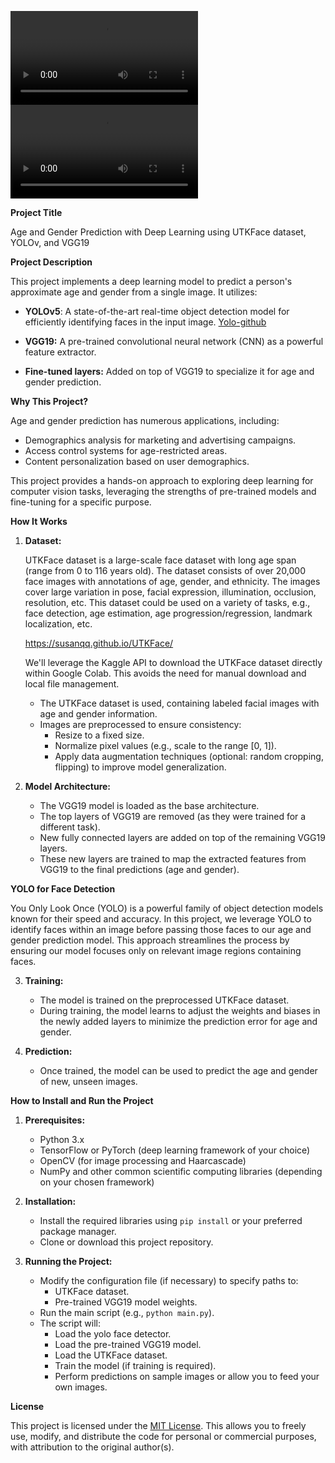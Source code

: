 ![](demo/output.mp4) ![](demo/output(2).mp4)


**Project Title**

Age and Gender Prediction with Deep Learning using UTKFace dataset, YOLOv, and VGG19

**Project Description**

This project implements a deep learning model to predict a person's approximate age and gender from a single image. It utilizes:

- **YOLOv5**: A state-of-the-art real-time object detection model for efficiently identifying faces in the input image. [Yolo-github](https://github.com/ultralytics/yolov5)

- **VGG19:** A pre-trained convolutional neural network (CNN) as a powerful feature extractor.

- **Fine-tuned layers:** Added on top of VGG19 to specialize it for age and gender prediction.

**Why This Project?**

Age and gender prediction has numerous applications, including:

- Demographics analysis for marketing and advertising campaigns.
- Access control systems for age-restricted areas.
- Content personalization based on user demographics.

This project provides a hands-on approach to exploring deep learning for computer vision tasks, leveraging the strengths of pre-trained models and fine-tuning for a specific purpose.

**How It Works**

1. **Dataset:** 

    UTKFace dataset is a large-scale face dataset with long age span (range from 0 to 116 years old). The dataset consists of over 20,000 face images with annotations of age, gender, and ethnicity. The images cover large variation in pose, facial expression, illumination, occlusion, resolution, etc. This dataset could be used on a variety of tasks, e.g., face detection, age estimation, age progression/regression, landmark localization, etc.

    https://susanqq.github.io/UTKFace/

    We'll leverage the Kaggle API to download the UTKFace dataset directly within Google Colab. This avoids the need for manual download and local file management.

   - The UTKFace dataset is used, containing labeled facial images with age and gender information.
   - Images are preprocessed to ensure consistency:
     - Resize to a fixed size.
     - Normalize pixel values (e.g., scale to the range [0, 1]).
     - Apply data augmentation techniques (optional: random cropping, flipping) to improve model generalization.

2. **Model Architecture:**
   - The VGG19 model is loaded as the base architecture.
   - The top layers of VGG19 are removed (as they were trained for a different task).
   - New fully connected layers are added on top of the remaining VGG19 layers.
   - These new layers are trained to map the extracted features from VGG19 to the final predictions (age and gender).

**YOLO for Face Detection**

You Only Look Once (YOLO) is a powerful family of object detection models known for their speed and accuracy. In this project, we leverage YOLO to identify faces within an image before passing those faces to our age and gender prediction model. This approach streamlines the process by ensuring our model focuses only on relevant image regions containing faces.

3. **Training:**
   - The model is trained on the preprocessed UTKFace dataset.
   - During training, the model learns to adjust the weights and biases in the newly added layers to minimize the prediction error for age and gender.

4. **Prediction:**
   - Once trained, the model can be used to predict the age and gender of new, unseen images.

**How to Install and Run the Project**

1. **Prerequisites:**
   - Python 3.x
   - TensorFlow or PyTorch (deep learning framework of your choice)
   - OpenCV (for image processing and Haarcascade)
   - NumPy and other common scientific computing libraries (depending on your chosen framework)

2. **Installation:**
   - Install the required libraries using `pip install` or your preferred package manager.
   - Clone or download this project repository.

3. **Running the Project:**
   - Modify the configuration file (if necessary) to specify paths to:
     - UTKFace dataset.
     - Pre-trained VGG19 model weights.
   - Run the main script (e.g., `python main.py`).
   - The script will:
     - Load the yolo face detector.
     - Load the pre-trained VGG19 model.
     - Load the UTKFace dataset.
     - Train the model (if training is required).
     - Perform predictions on sample images or allow you to feed your own images.

**License**

This project is licensed under the [MIT License](https://opensource.org/licenses/MIT). This allows you to freely use, modify, and distribute the code for personal or commercial purposes, with attribution to the original author(s).


